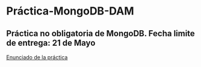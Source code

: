 # Práctica-MongoDB-DAM

## Práctica no obligatoria de MongoDB. Fecha limite de entrega: 21 de Mayo 

[Enunciado de la práctica](Practica_MongoDB.pdf)
